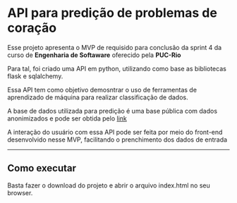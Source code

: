 # API para predição de problemas de coração

Esse projeto apresenta o MVP de requisido para conclusão da sprint 4 da curso de  **Engenharia de Softaware**  oferecido pela **PUC-Rio**

Para tal, foi criado uma API em python, utilizando como base as bibliotecas flask e sqlalchemy. 

Essa API tem como objetivo demosntrar o uso de ferramentas de aprendizado de máquina para realizar classificação de dados.

A base de dados utilizada para predição é uma base pública com dados anonimizados e pode ser obtida pelo [link](https://www.kaggle.com/datasets/fedesoriano/heart-failure-prediction/data)

A interação do usuário com essa API pode ser feita por meio do front-end desenvolvido nesse MVP, facilitando o prenchimento dos dados de entrada

---
## Como executar

Basta fazer o download do projeto e abrir o arquivo index.html no seu browser.
